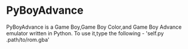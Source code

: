 # PyBoyAdvance
PyBoyAdvance is a Game Boy,Game Boy Color,and Game Boy Advance emulator written in Python.
To use it,type the following -
'self.py .path/to/rom.gba'
